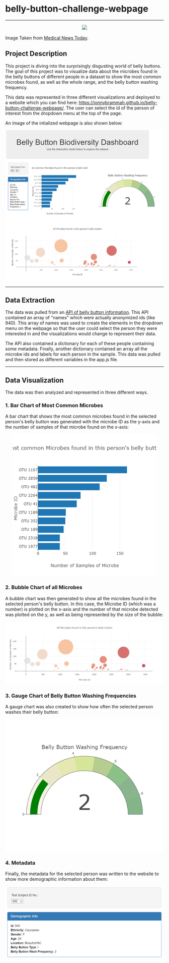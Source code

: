 # belly-button-challenge-webpage
-----

<p align="center">
<img src="https://cdn-prod.medicalnewstoday.com/content/images/articles/320/320706/image-of-belly-button-why-does-my-belly-button-smell.jpg">
</p>

Image Taken from [Medical News Today](https://www.medicalnewstoday.com/articles/320706).


## Project Description

This project is diving into the surprisingly disgusting world of belly buttons. The goal of this project was to visualize data about the microbes found in the belly buttons of different people in a dataset to show the most common microbes found, as well as the whole range, and the belly button washing frequency.

This data was represented in three different visualizations and deployed to a website which you can find here: https://jonnybrammah.github.io/belly-button-challenge-webpage/. 
The user can select the id of the person of interest from the dropdown menu at the top of the page.

An image of the intialized webpage is also shown below:

<p align="center">
<img src="https://raw.githubusercontent.com/jonnybrammah/belly-button-challenge-webpage/main/Images/initalized_webpage_screenshot.png">
</p>

-----

## Data Extraction

The data was pulled from an [API of belly button information](https://2u-data-curriculum-team.s3.amazonaws.com/dataviz-classroom/v1.1/14-Interactive-Web-Visualizations/02-Homework/samples.json). This API contained an array of "names" which were actually anonymized ids (like 940). This array of names was used to create the elements in the dropdown menu on the webpage so that the user could select the person they were interested in and the visualizations would change to represent their data.

The API also contained a dictionary for each of these people containing some metadata. Finally, another dictionary contained an array all the microbe ids and labels for each person in the sample. This data was pulled and then stored as different variables in the app.js file.

-----

## Data Visualization

The data was then analyzed and represented in three different ways.

### 1. Bar Chart of Most Common Microbes

A bar chart that shows the most common microbes found in the selected person's belly button was generated with the microbe ID as the y-axis and the number of samples of that microbe found on the x-axis:

<p align="center">
<img src= https://raw.githubusercontent.com/jonnybrammah/belly-button-challenge-webpage/main/Images/initialized_bar_chart.png>
</p>

### 2. Bubble Chart of all Microbes

A bubble chart was then generated to show all the microbes found in the selected person's belly button. In this case, the Microbe ID (which was a number) is plotted on the x-axis and the number of that microbe detected was plotted on the y, as well as being represented by the size of the bubble:

<p align="center">
<img src= https://raw.githubusercontent.com/jonnybrammah/belly-button-challenge-webpage/main/Images/initialized_bubble_plot.png>
</p>

### 3. Gauge Chart of Belly Button Washing Frequencies

A gauge chart was also created to show how often the selected person washes their belly button:

<p align="center">
<img src= https://raw.githubusercontent.com/jonnybrammah/belly-button-challenge-webpage/main/Images/initialized_gauge_chart.png>
</p>

### 4. Metadata

Finally, the metadata for the selected person was written to the website to show more demographic information about them:

<p align="center">
<img src= https://raw.githubusercontent.com/jonnybrammah/belly-button-challenge-webpage/main/Images/initalized_demographic_info.png>
</p>

